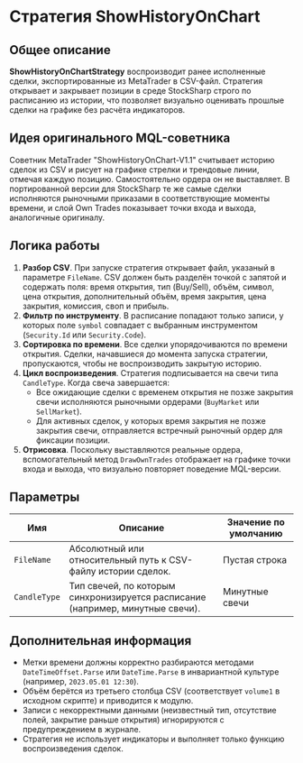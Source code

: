 # Стратегия ShowHistoryOnChart

## Общее описание
**ShowHistoryOnChartStrategy** воспроизводит ранее исполненные сделки, экспортированные из MetaTrader в CSV-файл. Стратегия открывает и закрывает позиции в среде StockSharp строго по расписанию из истории, что позволяет визуально оценивать прошлые сделки на графике без расчёта индикаторов.

## Идея оригинального MQL-советника
Советник MetaTrader "ShowHistoryOnChart-V1.1" считывает историю сделок из CSV и рисует на графике стрелки и трендовые линии, отмечая каждую позицию. Самостоятельно ордера он не выставляет. В портированной версии для StockSharp те же самые сделки исполняются рыночными приказами в соответствующие моменты времени, и слой Own Trades показывает точки входа и выхода, аналогичные оригиналу.

## Логика работы
1. **Разбор CSV**. При запуске стратегия открывает файл, указаный в параметре `FileName`. CSV должен быть разделён точкой с запятой и содержать поля: время открытия, тип (Buy/Sell), объём, символ, цена открытия, дополнительный объём, время закрытия, цена закрытия, комиссия, своп и прибыль.
2. **Фильтр по инструменту**. В расписание попадают только записи, у которых поле `symbol` совпадает с выбранным инструментом (`Security.Id` или `Security.Code`).
3. **Сортировка по времени**. Все сделки упорядочиваются по времени открытия. Сделки, начавшиеся до момента запуска стратегии, пропускаются, чтобы не воспроизводить закрытую историю.
4. **Цикл воспроизведения**. Стратегия подписывается на свечи типа `CandleType`. Когда свеча завершается:
   - Все ожидающие сделки с временем открытия не позже закрытия свечи исполняются рыночными ордерами (`BuyMarket` или `SellMarket`).
   - Для активных сделок, у которых время закрытия не позже закрытия свечи, отправляется встречный рыночный ордер для фиксации позиции.
5. **Отрисовка**. Поскольку выставляются реальные ордера, вспомогательный метод `DrawOwnTrades` отображает на графике точки входа и выхода, что визуально повторяет поведение MQL-версии.

## Параметры
| Имя | Описание | Значение по умолчанию |
|-----|----------|-----------------------|
| `FileName` | Абсолютный или относительный путь к CSV-файлу истории сделок. | Пустая строка |
| `CandleType` | Тип свечей, по которым синхронизируется расписание (например, минутные свечи). | Минутные свечи |

## Дополнительная информация
- Метки времени должны корректно разбираются методами `DateTimeOffset.Parse` или `DateTime.Parse` в инвариантной культуре (например, `2023.05.01 12:30`).
- Объём берётся из третьего столбца CSV (соответствует `volume1` в исходном скрипте) и приводится к модулю.
- Записи с некорректными данными (неизвестный тип, отсутствие полей, закрытие раньше открытия) игнорируются с предупреждением в журнале.
- Стратегия не использует индикаторы и выполняет только функцию воспроизведения сделок.
